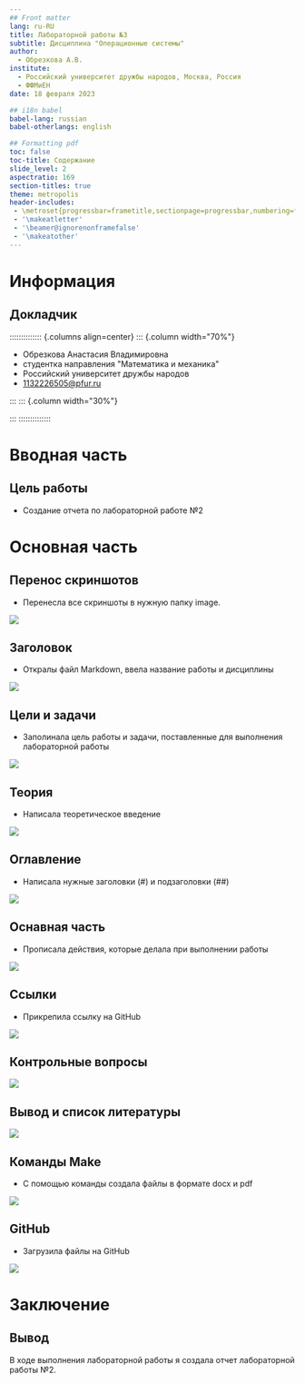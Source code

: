 ```yaml
---
## Front matter
lang: ru-RU
title: Лабораторной работы №3
subtitle: Дисциплина "Операционные системы"
author:
  - Обрезкова А.В.
institute:
  - Российский университет дружбы народов, Москва, Россия
  - ФФМиЕН
date: 18 февраля 2023

## i18n babel
babel-lang: russian
babel-otherlangs: english

## Formatting pdf
toc: false
toc-title: Содержание
slide_level: 2
aspectratio: 169
section-titles: true
theme: metropolis
header-includes:
 - \metroset{progressbar=frametitle,sectionpage=progressbar,numbering=fraction}
 - '\makeatletter'
 - '\beamer@ignorenonframefalse'
 - '\makeatother'
---
```


# Информация

## Докладчик

:::::::::::::: {.columns align=center}
::: {.column width="70%"}

  * Обрезкова Анастасия Владимировна
  * студентка направления "Математика и механика"
  * Российский университет дружбы народов
  * [1132226505@pfur.ru](1132226505@mail.ru)

:::
::: {.column width="30%"}



:::
::::::::::::::

# Вводная часть

## Цель работы

- Создание отчета по лабораторной работе №2

# Основная часть

## Перенос скриншотов

- Перенесла все скриншоты в нужную папку image.

![](image/1.png)

## Заголовок

- Откралы файл Markdown, ввела название работы и дисциплины

![](image/2.png)

## Цели и задачи

- Заполинала цель работы и задачи, поставленные для выполнения лабораторной работы

![](image/3.png)

## Теория

- Написала теоретическое введение

![](image/4.png)

## Оглавление

- Написала нужные заголовки (#) и подзаголовки (##)

![](image/5.png)

## Оснавная часть

- Прописала действия, которые делала при выполнении работы

![](image/6.png)

## Ссылки

- Прикрепила ссылку на GitHub

![](image/7.png)

## Контрольные вопросы

![](image/8.png)

## Вывод и список литературы

![](image/9.png)

## Команды Make

- С помощью команды создала файлы в формате docx и pdf

![](image/10.png)

## GitHub

- Загрузила файлы на GitHub

![](image/14.png)

# Заключение

## Вывод

В ходе выполнения лабораторной работы я создала отчет лабораторной работы №2.



